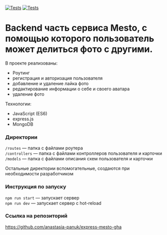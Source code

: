 [![Tests](../../actions/workflows/tests-13-sprint.yml/badge.svg)](../../actions/workflows/tests-13-sprint.yml) [![Tests](../../actions/workflows/tests-14-sprint.yml/badge.svg)](../../actions/workflows/tests-14-sprint.yml)
# Backend часть сервиса Mesto, с помощью которого пользователь может делиться фото с другими.

В проекте реализованы:
- Роутинг
- регистрация и авторизация пользователя
- добавление и удаление лайка фото
- редактирование информации о себе и своего аватара
- удаление фото

Технологии:
- JavaScript (ES6)
- express.js
- MongoDB

### Директории

`/routes` — папка с файлами роутера  
`/controllers` — папка с файлами контроллеров пользователя и карточки   
`/models` — папка с файлами описания схем пользователя и карточки  
  
Остальные директории вспомогательные, создаются при необходимости разработчиком

### Инструкция по запуску

`npm run start` — запускает сервер   
`npm run dev` — запускает сервер с hot-reload

### Ссылка на репозиторий
https://github.com/anastasia-panuk/express-mesto-gha
